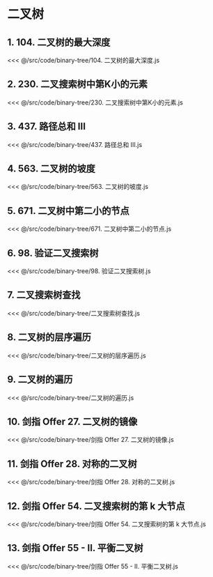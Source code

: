 # 二叉树

## 1. 104. 二叉树的最大深度

<<< @/src/code/binary-tree/104. 二叉树的最大深度.js

## 2. 230. 二叉搜索树中第K小的元素

<<< @/src/code/binary-tree/230. 二叉搜索树中第K小的元素.js

## 3. 437. 路径总和 III

<<< @/src/code/binary-tree/437. 路径总和 III.js

## 4. 563. 二叉树的坡度

<<< @/src/code/binary-tree/563. 二叉树的坡度.js

## 5. 671. 二叉树中第二小的节点

<<< @/src/code/binary-tree/671. 二叉树中第二小的节点.js

## 6. 98. 验证二叉搜索树

<<< @/src/code/binary-tree/98. 验证二叉搜索树.js

## 7. 二叉搜索树查找

<<< @/src/code/binary-tree/二叉搜索树查找.js

## 8. 二叉树的层序遍历

<<< @/src/code/binary-tree/二叉树的层序遍历.js

## 9. 二叉树的遍历

<<< @/src/code/binary-tree/二叉树的遍历.js

## 10. 剑指 Offer 27. 二叉树的镜像

<<< @/src/code/binary-tree/剑指 Offer 27. 二叉树的镜像.js

## 11. 剑指 Offer 28. 对称的二叉树

<<< @/src/code/binary-tree/剑指 Offer 28. 对称的二叉树.js

## 12. 剑指 Offer 54. 二叉搜索树的第 k 大节点

<<< @/src/code/binary-tree/剑指 Offer 54. 二叉搜索树的第 k 大节点.js

## 13. 剑指 Offer 55 - II. 平衡二叉树

<<< @/src/code/binary-tree/剑指 Offer 55 - II. 平衡二叉树.js